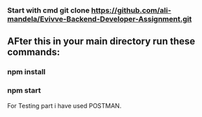 ### Start with cmd git clone https://github.com/ali-mandela/Evivve-Backend-Developer-Assignment.git

## AFter this in your main directory run these commands:
### npm install 
### npm start

For Testing part i have used POSTMAN. 

